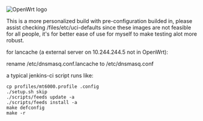 ![OpenWrt logo](include/logo.png)

This is a more personalized build with pre-configuration builded in, please assist checking /files/etc/uci-defaults since these images are not feasible for all people, it's for better ease of use for myself to make testing alot more robust.

for lancache (a external server on 10.244.244.5 not in OpenWrt):

rename /etc/dnsmasq.conf.lancache to /etc/dnsmasq.conf

a typical jenkins-ci script runs like:

```
cp profiles/mt6000.profile .config
./setup.sh skip
./scripts/feeds update -a
./scripts/feeds install -a
make defconfig
make -r

```